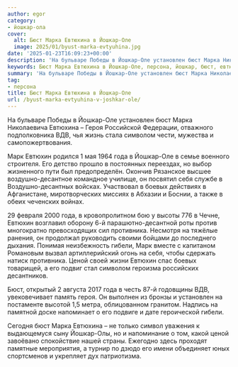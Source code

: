 ```yaml
---
author: egor
category:
- йошкар-ола
cover:
  alt: Бюст Марка Евтюхина в Йошкар-Оле
  image: 2025/01/byust-marka-evtyuhina.jpg
date: '2025-01-23T16:09:23+00:00'
description: 'На бульваре Победы в Йошкар-Оле установлен бюст Марка Николаевича Евтюхина – Героя Российской Федерации, отважного подполковника ВДВ, чья жизнь стала...'
keywords: Бюст Марка Евтюхина в Йошкар-Оле, персона, йошкар, бюст, евтюхин, года, оле, установлен, марка, евтюхина, героя, вдв, символом, марк, воздушно, боевых, противника
summary: 'На бульваре Победы в Йошкар-Оле установлен бюст Марка Николаевича Евтюхина – Героя Российской Федерации, отважного подполковника ВДВ, чья жизнь стала...'
tag:
- персона
title: Бюст Марка Евтюхина в Йошкар-Оле
url: /byust-marka-evtyuhina-v-joshkar-ole/
---
```


На бульваре Победы в Йошкар-Оле установлен бюст Марка Николаевича Евтюхина – Героя Российской Федерации, отважного подполковника ВДВ, чья жизнь стала символом чести, мужества и самопожертвования.

Марк Евтюхин родился 1 мая 1964 года в Йошкар-Оле в семье военного строителя. Его детство прошло в постоянных переездах, но выбор жизненного пути был предопределён. Окончив Рязанское высшее воздушно-десантное командное училище, он посвятил себя службе в Воздушно-десантных войсках. Участвовал в боевых действиях в Афганистане, миротворческих миссиях в Абхазии и Боснии, а также в обеих чеченских войнах.

29 февраля 2000 года, в кровопролитном бою у высоты 776 в Чечне, Евтюхин возглавил оборону 6-й парашютно-десантной роты против многократно превосходящих сил противника. Несмотря на тяжёлые ранения, он продолжал руководить своими бойцами до последнего дыхания. Понимая неизбежность гибели, Марк вместе с капитаном Романовым вызвал артиллерийский огонь на себя, чтобы сдержать натиск противника. Ценой своей жизни Евтюхин спас боевых товарищей, а его подвиг стал символом героизма российских десантников.

Бюст, открытый 2 августа 2017 года в честь 87-й годовщины ВДВ, увековечивает память героя. Он выполнен из бронзы и установлен на постаменте высотой 1,5 метра, облицованном гранитом. Надпись на памятной доске напоминает о его подвиге и дате героической гибели.

Сегодня бюст Марка Евтюхина – не только символ уважения к выдающемуся сыну Йошкар-Олы, но и напоминание о том, какой ценой завоёвано спокойствие нашей страны. Ежегодно здесь проходят памятные мероприятия, а турнир по дзюдо его имени объединяет юных спортсменов и укрепляет дух патриотизма.